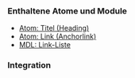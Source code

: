 ### Enthaltene Atome und Module
* [Atom: Titel (Heading)](../../atoms/headings/headings.html)
* [Atom: Link (Anchorlink)](../../atoms/anchorlink/anchorlink.html)
* [MDL: Link-Liste](../linklist/linklist.html)

### Integration
